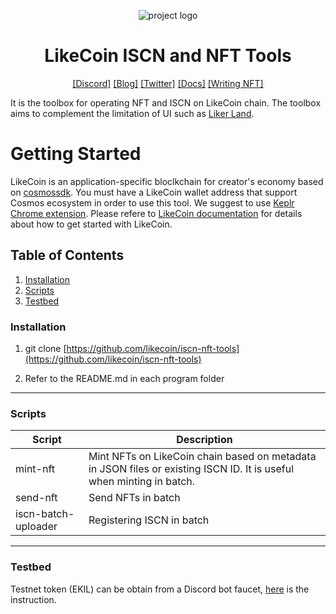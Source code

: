 <div align="center">

![project logo](https://8565014-files.gitbook.io/~/files/v0/b/gitbook-x-prod.appspot.com/o/spaces%2F-LL4mdaVjNgL6A1--PV0-1972196547%2Fuploads%2Fgit-blob-67a9bfa664bab32a8f64e5239545677cc8c98a26%2FLCF001-key%20visual%20v4.1-1.jpg?alt=media)

# LikeCoin ISCN and NFT Tools

[[Discord]][discord link] [[Blog]][blog link] [[Twitter]][twitter link] [[Docs]][docs link] [[Writing NFT]][Liker Land link]

[discord link]: https://discord.gg/likecoin
[blog link]: https://blog.like.co
[twitter link]: https://twitter.com/@likecoin
[Liker Land link]: https://liker.land
[cosmossdk]: https://v1.cosmos.network/sdk
[keplr link]: https://www.keplr.app/download
[docs link]: https://docs.like.co

</div>

It is the toolbox for operating NFT and ISCN on LikeCoin chain.  The toolbox aims to complement the limitation of UI such as [Liker Land][Liker Land link].



# Getting Started

LikeCoin is an application-specific bloclkchain for creator's economy based on [cosmossdk].
You must have a LikeCoin wallet address that support Cosmos ecosystem in order to use this tool.  We suggest to use [Keplr Chrome extension][keplr link].  Please refere to [LikeCoin documentation][docs link] for details about how to get started with LikeCoin. 


## Table of Contents

1. [Installation](#installation)
2. [Scripts](#script)
3. [Testbed](#testbed)


### Installation

1. git clone [https://github.com/likecoin/iscn-nft-tools](https://github.com/likecoin/iscn-nft-tools)

2. Refer to the README.md in each program folder

---

### Scripts

| Script | Description |
| --- | --- |
| mint-nft | Mint NFTs on LikeCoin chain based on metadata in JSON files or existing ISCN ID.  It is useful when minting in batch. |
| send-nft | Send NFTs in batch |
| iscn-batch-uploader | Registering ISCN in batch |


---
### Testbed

Testnet token (EKIL) can be obtain from a Discord bot faucet, [here](https://docs.like.co/general-guides/community/faucet-testnet) is the instruction.
